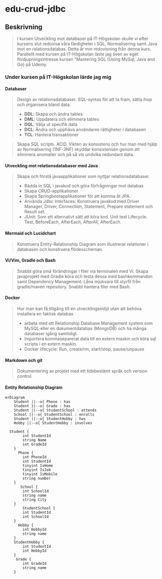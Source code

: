 # edu-crud-jdbc

## Beskrivning

>I kursen Utveckling mot databaser på IT-Högskolan skulle vi efter kursens slut redovisa våra färdigheter i SQL, Normalisering samt Java mot en relationsdatabas. Detta är min redovisning från denna kurs. Parallellt med kursen på IT-Högskolan läste jag även av eget fördjupningsintresse kursen “Mastering SQL (Using MySql, Java and Go) på Udemy.

### Under kursen på IT-Högskolan lärde jag mig 

#### Databaser
>Design av relationsdatabaser. SQL-syntax för att ta fram, sätta ihop och organisera bland data. 
> - **DDL**: Skapa och ändra tables 
> - **DML**: Uppdatera och eliminera tables 
> - **DQL**: Välja ut specifik data 
> - **DCL**: Ändra och upphäva användares rättigheter i databasen 
> - **TCL**: Hantera transaktioner
 
>Skapa SQL scripts. ACID. Vikten av konsistens och hur man med hjälp av Normalisering (1NF-3NF)  skyddar konsistensen genom att eliminera anomalier och på så vis undvika redundant data.
#### Utveckling mot relationsdatabaser med Java
>Skapa och förstå javaapplikationer som nyttjar relationsdatabaser. 
> - Bädda in SQL i javakod och göra förfrågningar mot databas 
> - Skapa CRUD-applikationer 
> - Skapa Springbootapplikationer för att komma åt JPA. 
> - Använda Jdbc Interfaces: Konstruera javakod med Driver Manager, Driver, Connection, Statement, Prepare statement och Result set. 
> - JUnit: Som ett alternativt sätt att köra kod. Unit test Lifecycle. Test, BeforeEach, AfterEach, AfterAll, AfterEach.
#### Mermaid och Lucidchart
>Konstruera Entity-Relationship Diagram som illustrerar relationer i databasen och konstruera flödesscheman.
#### Vi/Vim, Gradle och Bash 
>Snabbt göra små förändringar i filer via terminalen med Vi. Skapa javaprojekt med Gradle köra och testa dessa med bashkommandon samt Dependency Management: Låna mjukvara till styrfil från gradle/maven repository. Snabbt hantera filer med Bash. 
#### Docker
>Hur man kan få tillgång till en utvecklingsmiljö utan att behöva installera en faktisk databas 
> - arbeta med ett Relationship Database Management system som MySQL eller en dokumentdatabas (MongoDB) och ha många databaser igång samtidigt.
> - Importera kommaseparerat data till en extern maskin och köra sql scripts i en extern maskin. 
> - Docker lifecycle: Run, create/rm, start/stop, pause/unpause
#### Markdown och git
>Dokumentering av projekt med ett tidsbestämt språk och version control. 

####  Entity Relationship Diagram

```mermaid
erDiagram
    Student ||--o{ Phone : has
    Student }|--o| Grade : has
    Student ||--o{ StudentSchool : attends
    School ||--o{ StudentSchool : enrolls
    Student ||--o{ StudentHobby : has
    Hobby ||--o{ StudentHobby : involves

  Student {
        int StudentId
        string Name
        int GradeId
    }
      Phone {
        int PhoneId
        int StudentId
        tinyint IsHome 
        tinyint IsJob
        tinyint IsMobile
        string number
    }
       School {
        int SchoolId
        string name
        string City
    }
        StudentSchool {
        int StudentId
        int SchoolId
    }
      Hobby {
        int HobbyId
        string name
    }
    StudentHobby {
        int StudentId
        int HobbyId
    }
     Grade {
        int GradeId
        string name
    }
```
